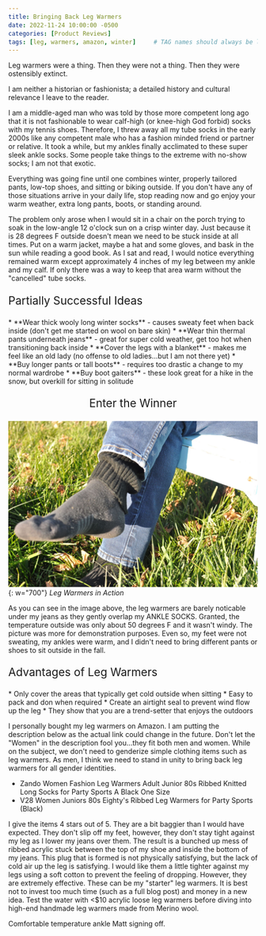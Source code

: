 ```yaml
---
title: Bringing Back Leg Warmers
date: 2022-11-24 10:00:00 -0500
categories: [Product Reviews]
tags: [leg, warmers, amazon, winter]     # TAG names should always be lowercase
---
```


Leg warmers were a thing. Then they were not a thing. Then they were ostensibly extinct.

I am neither a historian or fashionista; a detailed history and cultural relevance I leave to the reader.

I am a middle-aged man who was told by those more competent long ago that it is not fashionable to wear calf-high (or knee-high God forbid) socks with my tennis shoes. Therefore, I threw away all my tube socks in the early 2000s like any competent male who has a fashion minded friend or partner or relative. It took a while, but my ankles finally acclimated to these super sleek ankle socks. Some people take things to the extreme with no-show socks; I am not that exotic.

Everything was going fine until one combines winter, properly tailored pants, low-top shoes, and sitting or biking outside. If you don't have any of those situations arrive in your daily life, stop reading now and go enjoy your warm weather, extra long pants, boots, or standing around.

The problem only arose when I would sit in a chair on the porch trying to soak in the low-angle 12 o'clock sun on a crisp winter day. Just because it is 28 degrees F outside doesn't mean we need to be stuck inside at all times. Put on a warm jacket, maybe a hat and some gloves, and bask in the sun while reading a good book. As I sat and read, I would notice everything remained warm except approximately 4 inches of my leg between my ankle and my calf. If only there was a way to keep that area warm without the "cancelled" tube socks.

<p style="font-size:160%;"> Partially Successful Ideas </p>
* **Wear thick wooly long winter socks** - causes sweaty feet when back inside (don't get me started on wool on bare skin)
* **Wear thin thermal pants underneath jeans** - great for super cold weather, get too hot when transitioning back inside
* **Cover the legs with a blanket** - makes me feel like an old lady (no offense to old ladies...but I am not there yet)
* **Buy longer pants or tall boots** - requires too drastic a change to my normal wardrobe
* **Buy boot gaiters** - these look great for a hike in the snow, but overkill for sitting in solitude
<br>

<DIV align="center">
<p style="font-size:160%;">
Enter the Winner 
</p></div>

![Image of Leg Warmers under jeans and above socks.{caption=Leg Warmers in Action.}](/assets/img/20221123_legwarmer.JPG){: w="700"}
*Leg Warmers in Action*

As you can see in the image above, the leg warmers are barely noticable under my jeans as they gently overlap my ANKLE SOCKS. Granted, the temperature outside was only about 50 degrees F and it wasn't windy. The picture was more for demonstration purposes. Even so, my feet were not sweating, my ankles were warm, and I didn't need to bring different pants or shoes to sit outside in the fall. 

<p style="font-size:160%;"> Advantages of Leg Warmers </p>
* Only cover the areas that typically get cold outside when sitting
* Easy to pack and don when required
* Create an airtight seal to prevent wind flow up the leg
* They show that you are a trend-setter that enjoys the outdoors

I personally bought my leg warmers on Amazon. I am putting the description below as the actual link could change in the future. Don't let the "Women" in the description fool you...they fit both men and women. While on the subject, we don't need to genderize simple clothing items such as leg warmers. As men, I think we need to stand in unity to bring back leg warmers for all gender identities. 

* Zando Women Fashion Leg Warmers Adult Junior 80s Ribbed Knitted Long Socks for Party Sports A Black One Size
* V28 Women Juniors 80s Eighty's Ribbed Leg Warmers for Party Sports (Black)

I give the items 4 stars out of 5. They are a bit baggier than I would have expected. They don't slip off my feet, however, they don't stay tight against my leg as I lower my jeans over them. The result is a bunched up mess of ribbed acrylic stuck between the top of my shoe and inside the bottom of my jeans. This plug that is formed is not physically satisfying, but the lack of cold air up the leg is satisfying. I would like them a little tighter against my legs using a soft cotton to prevent the feeling of dropping. However, they are extremely effective. These can be my "starter" leg warmers. It is best not to invest too much time (such as a full blog post) and money in a new idea. Test the water with <$10 acrylic loose leg warmers before diving into high-end handmade leg warmers made from Merino wool.

Comfortable temperature ankle Matt signing off.

